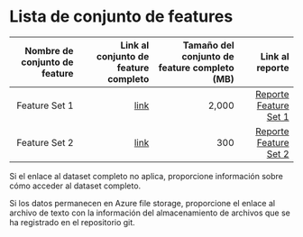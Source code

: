 # Lista de conjunto de features
|  Nombre de conjunto de feature | Link al conjunto de feature completo   | Tamaño del conjunto de feature completo (MB)  | Link al reporte |
| ---:| ---: | ---: | ---: |
| Feature Set 1 | [link](link/to/feature/set1) | 2,000 | [Reporte Feature Set 1](link/to/report1)|
| Feature Set 2 | [link](link/to/feature/set2) | 300 | [Reporte Feature Set 2](link/to/report2)|

Si el enlace al dataset completo no aplica, proporcione información sobre cómo acceder al dataset completo.

Si los datos permanecen en Azure file storage, proporcione el enlace al archivo de texto con la información del almacenamiento de archivos que se ha registrado en el repositorio git.
 
